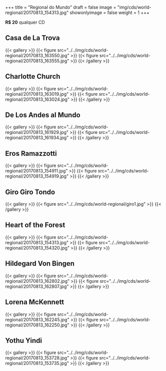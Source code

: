 +++
title = "Regional do Mundo"
draft = false
image = "img/cds/world-regional/20170813_154313.jpg"
showonlyimage = false
weight = 1
+++
<!--more-->
**R$ 20** qualquer CD

## Casa de La Trova
{{< gallery >}}
{{< figure src="../../img/cds/world-regional/20170813_163550.jpg" >}}
{{< figure src="../../img/cds/world-regional/20170813_163555.jpg" >}}
{{< /gallery >}}


## Charlotte Church
{{< gallery >}}
{{< figure src="../../img/cds/world-regional/20170813_163019.jpg" >}}
{{< figure src="../../img/cds/world-regional/20170813_163024.jpg" >}}
{{< /gallery >}}

## De Los Andes al Mundo
{{< gallery >}}
{{< figure src="../../img/cds/world-regional/20170813_161929.jpg" >}}
{{< figure src="../../img/cds/world-regional/20170813_161934.jpg" >}}
{{< /gallery >}}

## Eros Ramazzotti
{{< gallery >}}
{{< figure src="../../img/cds/world-regional/20170813_154911.jpg" >}}
{{< figure src="../../img/cds/world-regional/20170813_154919.jpg" >}}
{{< /gallery >}}

## Giro Giro Tondo
{{< gallery >}}
{{< figure src="../../img/cds/world-regional/giro1.jpg" >}}
{{< /gallery >}}

## Heart of the Forest
{{< gallery >}}
{{< figure src="../../img/cds/world-regional/20170813_154313.jpg" >}}
{{< figure src="../../img/cds/world-regional/20170813_154320.jpg" >}}
{{< /gallery >}}

## Hildegard Von Bingen
{{< gallery >}}
{{< figure src="../../img/cds/world-regional/20170813_162802.jpg" >}}
{{< figure src="../../img/cds/world-regional/20170813_162807.jpg" >}}
{{< /gallery >}}

## Lorena McKennett
{{< gallery >}}
{{< figure src="../../img/cds/world-regional/20170813_162245.jpg" >}}
{{< figure src="../../img/cds/world-regional/20170813_162250.jpg" >}}
{{< /gallery >}}

## Yothu Yindi
{{< gallery >}}
{{< figure src="../../img/cds/world-regional/20170813_153728.jpg" >}}
{{< figure src="../../img/cds/world-regional/20170813_153735.jpg" >}}
{{< /gallery >}}
